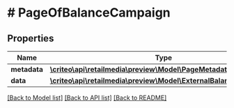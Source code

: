 # # PageOfBalanceCampaign

## Properties

Name | Type | Description | Notes
------------ | ------------- | ------------- | -------------
**metadata** | [**\criteo\api\retailmedia\preview\Model\PageMetadata**](PageMetadata.md) |  | [optional]
**data** | [**\criteo\api\retailmedia\preview\Model\ExternalBalanceCampaign[]**](ExternalBalanceCampaign.md) |  |

[[Back to Model list]](../../README.md#models) [[Back to API list]](../../README.md#endpoints) [[Back to README]](../../README.md)
